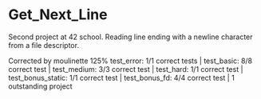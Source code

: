 # Get_Next_Line
Second project at 42 school. Reading line ending with a newline character from a file descriptor.

Corrected by moulinette 125% test_error: 1/1 correct tests | test_basic: 8/8 correct test | test_medium: 3/3 correct test | test_hard: 1/1 correct test | test_bonus_static: 1/1 correct test | test_bonus_fd: 4/4 correct test | 1 outstanding project

